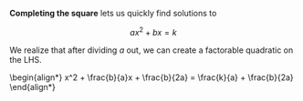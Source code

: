 **Completing the square** lets us quickly find solutions to

$$
ax^2 + bx = k
$$

We realize that after dividing $a$ out, we can create a factorable quadratic on the LHS.

\begin{align\*}
x^2 + \frac{b}{a}x + \frac{b}{2a} = \frac{k}{a} + \frac{b}{2a}
\end{align\*}